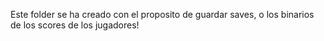 Este folder se ha creado con el proposito
de guardar saves, o los binarios de los 
scores de los jugadores!